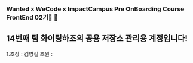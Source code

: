 ### Wanted x WeCode x ImpactCampus Pre OnBoarding Course FrontEnd 02기🚀 👋

<!--
**PreOnBoarding-Team14/PreonBoarding-Team14** is a ✨ _special_ ✨ repository because its `README.md` (this file) appears on your GitHub profile.

Here are some ideas to get you started:

- 🔭 I’m currently working on ...
- 🌱 I’m currently learning ...
- 👯 I’m looking to collaborate on ...
- 🤔 I’m looking for help with ...
- 💬 Ask me about ...
- 📫 How to reach me: ...
- 😄 Pronouns: ...
- ⚡ Fun fact: ...
-->
## 14번째 팀 화이팅하조의 공용 저장소 관리용 계정입니다!

1.조장 : 김영길
<middot> 조원 : 
